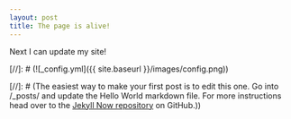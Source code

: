 ```yaml
---
layout: post
title: The page is alive!
---
```


Next I can update my site!

[//]: # (![_config.yml]({{ site.baseurl }}/images/config.png))

[//]: # (The easiest way to make your first post is to edit this one. Go into /_posts/ and update the Hello World markdown file. For more  instructions head over to the [Jekyll Now repository](https://github.com/barryclark/jekyll-now) on GitHub.))
